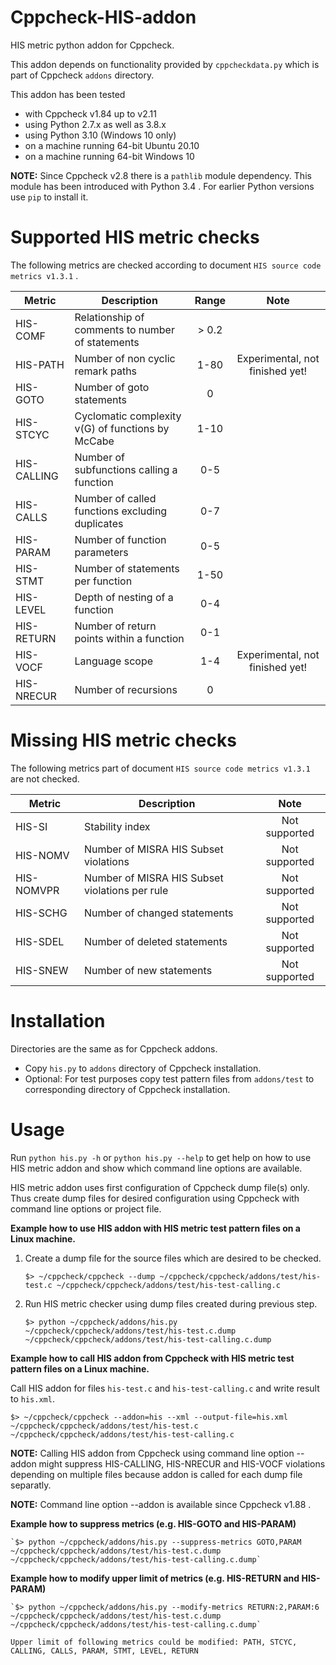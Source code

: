 # Cppcheck-HIS-addon
HIS metric python addon for Cppcheck.

This addon depends on functionality provided by `cppcheckdata.py` which is part of Cppcheck `addons` directory.

This addon has been tested 
  - with Cppcheck v1.84 up to v2.11
  - using Python 2.7.x as well as 3.8.x
  - using Python 3.10 (Windows 10 only)
  - on a machine running 64-bit Ubuntu 20.10
  - on a machine running 64-bit Windows 10

**NOTE:** Since Cppcheck v2.8 there is a `pathlib` module dependency. This module has been introduced with Python 3.4 . For earlier Python versions use `pip` to install it.

# Supported HIS metric checks
The following metrics are checked according to document `HIS source code metrics v1.3.1` .

| Metric | Description | Range | Note |
| ------ | ----------- |:-----:|:----:|
| HIS-COMF | Relationship of comments to number of statements | > 0.2 | |
| HIS-PATH | Number of non cyclic remark paths | 1-80 | Experimental, not finished yet! |
| HIS-GOTO | Number of goto statements | 0 | |
| HIS-STCYC | Cyclomatic complexity v(G) of functions by McCabe | 1-10 | |
| HIS-CALLING | Number of subfunctions calling a function | 0-5 | |
| HIS-CALLS | Number of called functions excluding duplicates | 0-7 | |
| HIS-PARAM | Number of function parameters | 0-5 | |
| HIS-STMT | Number of statements per function | 1-50 | |
| HIS-LEVEL | Depth of nesting of a function | 0-4 | |
| HIS-RETURN | Number of return points within a function | 0-1 | |
| HIS-VOCF | Language scope | 1-4 | Experimental, not finished yet! |
| HIS-NRECUR | Number of recursions | 0 | |

# Missing HIS metric checks
The following metrics part of document `HIS source code metrics v1.3.1` are not checked.

| Metric | Description | Note |
| ------ | ----------- |:-----:|
| HIS-SI | Stability index | Not supported |
| HIS-NOMV | Number of MISRA HIS Subset violations | Not supported |
| HIS-NOMVPR | Number of MISRA HIS Subset violations per rule | Not supported |
| HIS-SCHG | Number of changed statements | Not supported |
| HIS-SDEL | Number of deleted statements | Not supported |
| HIS-SNEW | Number of new statements | Not supported |


# Installation
Directories are the same as for Cppcheck addons.
  - Copy `his.py` to `addons` directory of Cppcheck installation.
  - Optional: For test purposes copy test pattern files from `addons/test` to corresponding directory of Cppcheck installation.

# Usage
Run `python his.py -h` or `python his.py --help` to get help on how to use HIS metric addon and show which command line options are available.

HIS metric addon uses first configuration of Cppcheck dump file(s) only. Thus create dump files for desired configuration using Cppcheck with command line options or project file.

**Example how to use HIS addon with HIS metric test pattern files on a Linux machine.**

1. Create a dump file for the source files which are desired to be checked.

   `$> ~/cppcheck/cppcheck --dump ~/cppcheck/cppcheck/addons/test/his-test.c ~/cppcheck/cppcheck/addons/test/his-test-calling.c`

2. Run HIS metric checker using dump files created during previous step.

   `$> python ~/cppcheck/addons/his.py ~/cppcheck/cppcheck/addons/test/his-test.c.dump ~/cppcheck/cppcheck/addons/test/his-test-calling.c.dump`

**Example how to call HIS addon from Cppcheck with HIS metric test pattern files on a Linux machine.**

Call HIS addon for files `his-test.c` and `his-test-calling.c` and write result to `his.xml`.

`$> ~/cppcheck/cppcheck --addon=his --xml --output-file=his.xml ~/cppcheck/cppcheck/addons/test/his-test.c ~/cppcheck/cppcheck/addons/test/his-test-calling.c`

**NOTE:** Calling HIS addon from Cppcheck using command line option --addon might suppress HIS-CALLING, HIS-NRECUR and HIS-VOCF violations depending on multiple files because addon is called for each dump file separatly.

**NOTE:** Command line option --addon is available since Cppcheck v1.88 .

**Example how to suppress metrics (e.g. HIS-GOTO and HIS-PARAM)**

    `$> python ~/cppcheck/addons/his.py --suppress-metrics GOTO,PARAM ~/cppcheck/cppcheck/addons/test/his-test.c.dump ~/cppcheck/cppcheck/addons/test/his-test-calling.c.dump`
    
**Example how to modify upper limit of metrics (e.g. HIS-RETURN and HIS-PARAM)**

    `$> python ~/cppcheck/addons/his.py --modify-metrics RETURN:2,PARAM:6 ~/cppcheck/cppcheck/addons/test/his-test.c.dump ~/cppcheck/cppcheck/addons/test/his-test-calling.c.dump`

    Upper limit of following metrics could be modified: PATH, STCYC, CALLING, CALLS, PARAM, STMT, LEVEL, RETURN
